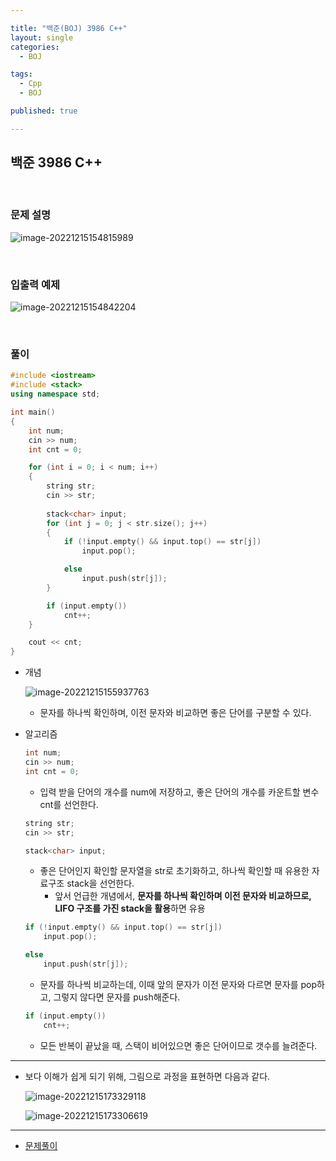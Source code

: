 ```yaml
---

title: "백준(BOJ) 3986 C++"
layout: single
categories:
  - BOJ

tags:
  - Cpp
  - BOJ

published: true

---
```


## 백준 3986 C++

<br>

### 문제 설명

![image-20221215154815989](/assets/images/2022-12-14-BOJ3986/image-20221215154815989.png)

<br>

### 입출력 예제

![image-20221215154842204](/assets/images/2022-12-14-BOJ3986/image-20221215154842204.png)

<br>

### 풀이

```cpp
#include <iostream>
#include <stack>
using namespace std;

int main()
{
	int num;
	cin >> num;
	int cnt = 0;

	for (int i = 0; i < num; i++)
	{
		string str;
		cin >> str;
		
		stack<char> input;
		for (int j = 0; j < str.size(); j++)
		{
			if (!input.empty() && input.top() == str[j])
				input.pop();

			else
				input.push(str[j]);
		}

		if (input.empty())
			cnt++;
	}

	cout << cnt;
}

```

- 개념

  ![image-20221215155937763](/assets/images/2022-12-14-BOJ3986/image-20221215155937763.png)

  - 문자를 하나씩 확인하며, 이전 문자와 비교하면 좋은 단어를 구분할 수 있다.

- 알고리즘

  ```cpp
  int num;
  cin >> num;
  int cnt = 0;
  ```

  - 입력 받을 단어의 개수를 num에 저장하고, 좋은 단어의 개수를 카운트할 변수 cnt를 선언한다.

  ```cpp
  string str;
  cin >> str;
  
  stack<char> input;
  ```

  - 좋은 단어인지 확인할 문자열을 str로 초기화하고, 하나씩 확인할 때 유용한 자료구조 stack을 선언한다.
    - 앞서 언급한 개념에서, **문자를 하나씩 확인하며 이전 문자와 비교하므로, LIFO 구조를 가진 stack을 활용**하면 유용

  ```cpp
  if (!input.empty() && input.top() == str[j])
      input.pop();
  
  else
      input.push(str[j]);
  ```

  - 문자를 하나씩 비교하는데, 이때 앞의 문자가 이전 문자와 다르면 문자를 pop하고, 그렇지 않다면 문자를 push해준다.

  ```cpp
  if (input.empty())
      cnt++;
  ```

  - 모든 반복이 끝났을 때, 스택이 비어있으면 좋은 단어이므로 갯수를 늘려준다.

---

- 보다 이해가 쉽게 되기 위해, 그림으로 과정을 표현하면 다음과 같다.

  ![image-20221215173329118](/assets/images/2022-12-14-BOJ3986/image-20221215173329118.png)

  ![image-20221215173306619](/assets/images/2022-12-14-BOJ3986/image-20221215173306619.png)




---

- [문제풀이](https://www.acmicpc.net/user/malove8466)

